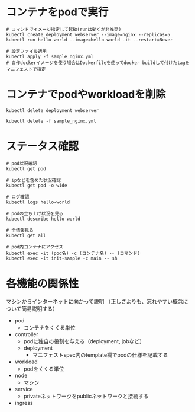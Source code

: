 # コンテナをpodで実行
```
# コマンドでイメージ指定して起動(runは動くが非推奨)
kubectl create deployment webserver --image=nginx --replicas=5
kubectl run hello-world --image=hello-world -it --restart=Never

# 設定ファイル適用
kubectl apply -f sample_nginx.yml
# 自作dockerイメージを使う場合はDockerfileを使ってdocker buildして付けたtagをマニフェストで指定
```

# コンテナでpodやworkloadを削除
```
kubectl delete deployment webserver

kubectl delete -f sample_nginx.yml
```

# ステータス確認
```
# pod状況確認
kubectl get pod

# ipなどを含めた状況確認
kubectl get pod -o wide

# ログ確認
kubectl logs hello-world

# podの立ち上げ状況を見る
kubectl describe hello-world

# 全情報見る
kubectl get all

# pod内コンテナにアクセス
kubectl exec -it (pod名) -c (コンテナ名) -- (コマンド)
kubectl exec -it init-sample -c main -- sh
```

# 各機能の関係性
マシンからインターネットに向かって説明
（正しさよりも、忘れやすい概念について簡易説明する）

- pod
  - コンテナをくくる単位
- controller
  - podに独自の役割を与える（deployment, jobなど）
  - deployment
    - マニフェストspec内のtemplate欄でpodの仕様を記載する
- workload
  - podをくくる単位
- node
  - マシン
- service
  - privateネットワークをpublicネットワークと接続する
- ingress
